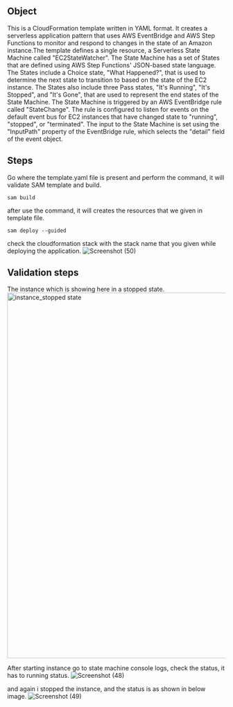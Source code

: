 ## Object
This is a CloudFormation template written in YAML format. It creates a serverless application pattern that uses AWS EventBridge and AWS Step Functions to monitor and respond to changes in the state of an Amazon instance.The template defines a single resource, a Serverless State Machine called "EC2StateWatcher". The State Machine has a set of States that are defined using AWS Step Functions' JSON-based state language. The States include a Choice state, "What Happened?", that is used to determine the next state to transition to based on the state of the EC2 instance. The States also include three Pass states, "It's Running", "It's Stopped", and "It's Gone", that are used to represent the end states of the State Machine.
The State Machine is triggered by an AWS EventBridge rule called "StateChange". The rule is configured to listen for events on the default event bus for EC2 instances that have changed state to "running", "stopped", or "terminated". The input to the State Machine is set using the "InputPath" property of the EventBridge rule, which selects the "detail" field of the event object.

## Steps
Go where the template.yaml file is present and perform the command, it will validate SAM template and build.

```t
sam build
```
after use the command, it will creates the resources that we given in template file.

```t
sam deploy --guided
```

check the cloudformation stack with the stack name that you given while deploying the application.
![Screenshot (50)](https://user-images.githubusercontent.com/120295902/234185277-224f1249-6bf0-4c5f-a070-0230fa686d19.png)

## Validation steps
The instance which is showing here in a stopped state.
<img width="842" alt="instance_stopped state" src="https://user-images.githubusercontent.com/120295902/234184046-3fa98c3e-3336-4bf1-ab28-d1139b1ff95c.png">

After starting instance go to state machine console logs, check the status, it has to running status.
![Screenshot (48)](https://user-images.githubusercontent.com/120295902/234185255-eae6f782-1337-40ec-b881-424b8530e257.png)

and again i stopped the instance, and the status is as shown in below image.
![Screenshot (49)](https://user-images.githubusercontent.com/120295902/234186180-3679580f-8d84-4482-8678-cc74a5fe9edd.png)


